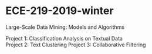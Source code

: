 # ECE-219-2019-winter
Large-Scale Data Mining: Models and Algorithms

Project 1: Classification Analysis on Textual Data  
Project 2: Text Clustering
Project 3: Collaborative Filtering

